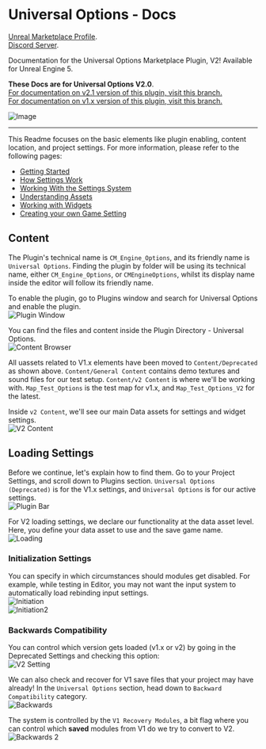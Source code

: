 # Universal Options - Docs

[Unreal Marketplace Profile](https://www.unrealengine.com/marketplace/en-US/profile/M+Funderburk).  
[Discord Server](https://discord.gg/QHTTMQ6Pqw).  

Documentation for the Universal Options Marketplace Plugin, V2! Available for Unreal Engine 5.  

**These Docs are for Universal Options V2.0**.  
[For documentation on v2.1 version of this plugin, visit this branch.](https://github.com/FunderburkM/CMEngineOptionsDocs/tree/V2.1-Docs)  
[For documentation on v1.x version of this plugin, visit this branch.](https://github.com/FunderburkM/CMEngineOptionsDocs/tree/V1-Docs)  


![Image](/Resources/Game/SS_Graphics_UI.JPG)  

---  

This Readme focuses on the basic elements like plugin enabling, content location, and project settings. For more information, please refer to the following pages:  

* [Getting Started](/GettingStarted.md)  
* [How Settings Work](/HowSettingsWork.md)  
* [Working With the Settings System](/WorkingWithTheSettingsSystem.md)  
* [Understanding Assets](/UnderstandingAssets.md)  
* [Working with Widgets](/WorkingWithWidgets.md)  
* [Creating your own Game Setting](/CreatingYourOwnGameSettings.md)  

## Content

The Plugin's technical name is `CM_Engine_Options`, and its friendly name is `Universal Options`. Finding the plugin by folder will be using its technical name, either `CM_Engine_Options`, or `CMEngineOptions`, whilst its display name inside the editor will follow its friendly name.    

To enable the plugin, go to Plugins window and search for Universal Options and enable the plugin.  
![Plugin Window](Resources/Basics/SS_PluginWindow.JPG)  

You can find the files and content inside the Plugin Directory - Universal Options.  
![Content Browser](Resources/Basics/SS_ContentBrowser_Content.JPG)  

All uassets related to V1.x elements have been moved to `Content/Deprecated` as shown above. `Content/General Content` contains demo textures and sound files for our test setup. `Content/v2 Content` is where we'll be working with. `Map_Test_Options` is the test map for v1.x, and `Map_Test_Options_V2` for the latest.  

Inside `v2 Content`, we'll see our main Data assets for settings and widget settings.  
![V2 Content](Resources/Basics/SS_ContentBrowser_V2Content.JPG)  

## Loading Settings

Before we continue, let's explain how to find them. Go to your Project Settings, and scroll down to Plugins section. `Universal Options (Deprecated)` is for the V1.x settings, and `Universal Options` is for our active settings.  
![Plugin Bar](Resources/Basics/SS_ProjSettings_Bar.jpg)  

For V2 loading settings, we declare our functionality at the data asset level. Here, you define your data asset to use and the save game name.
![Loading](Resources/Basics/SS_ProjSettings_Loading.JPG)  

### Initialization Settings

You can specify in which circumstances should modules get disabled. For example, while testing in Editor, you may not want the input system to automatically load rebinding input settings.  
![Initiation](Resources/Basics/SS_ProjSettings_Init.JPG)  
![Initiation2](Resources/Basics/SS_ProjSettings_Init2.JPG)  

### Backwards Compatibility

You can control which version gets loaded (v1.x or v2) by going in the Deprecated Settings and checking this option:  
![V2 Setting](Resources/Basics/SS_ProjSettings_Deprecated.JPG)  

We can also check and recover for V1 save files that your project may have already! In the `Universal Options` section, head down to `Backward Compatibility` category.  
![Backwards](Resources/Basics/SS_ProjSettings_Backwards.JPG)  

The system is controlled by the `V1 Recovery Modules`, a bit flag where you can control which **saved** modules from V1 do we try to convert to V2.  
![Backwards 2](Resources/Basics/SS_ProjSettings_Backwards-2.JPG)  
